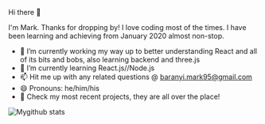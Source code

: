 Hi there 👋

I'm Mark. Thanks for dropping by! I love coding most of the times. I have been learning and achieving from January 2020 almost non-stop.

- 🔭 I’m currently working my way up to better understanding React and all of its bits and bobs, also learning backend and three.js
- 🌱 I’m currently learning React.js//Node.js
- 📫 Hit me up with any related questions @ baranyi.mark95@gmail.com
- 😄 Pronouns: he/him/his
- 🥇 Check my most recent projects, they are all over the place!

![Mygithub stats](https://github-readme-stats.vercel.app/api?username=GoOsTT&hide=contribs,prs&theme=dark)
